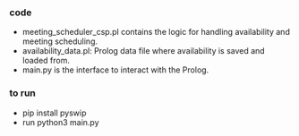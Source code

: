 ### code ###
- meeting_scheduler_csp.pl contains the logic for handling availability and meeting scheduling.
- availability_data.pl: Prolog data file where availability is saved and loaded from.
- main.py is the interface to interact with the Prolog.

### to run ###

- pip install pyswip
- run python3 main.py

